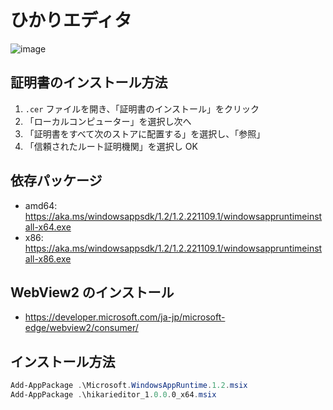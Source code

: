# ひかりエディタ

![image](https://github.com/Himeyama/HikariEditor/assets/39254183/2d1c6ef6-0f09-4492-bb13-08f815242f73)

## 証明書のインストール方法
1. `.cer` ファイルを開き、「証明書のインストール」をクリック
2. 「ローカルコンピューター」を選択し次へ 
3. 「証明書をすべて次のストアに配置する」を選択し、「参照」
4. 「信頼されたルート証明機関」を選択し OK

## 依存パッケージ
- amd64: https://aka.ms/windowsappsdk/1.2/1.2.221109.1/windowsappruntimeinstall-x64.exe
- x86: https://aka.ms/windowsappsdk/1.2/1.2.221109.1/windowsappruntimeinstall-x86.exe

## WebView2 のインストール
- https://developer.microsoft.com/ja-jp/microsoft-edge/webview2/consumer/

## インストール方法
```ps1
Add-AppPackage .\Microsoft.WindowsAppRuntime.1.2.msix
Add-AppPackage .\hikarieditor_1.0.0.0_x64.msix
```
